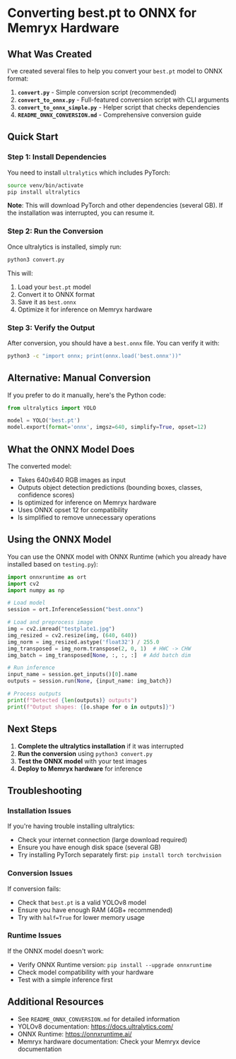 # Converting best.pt to ONNX for Memryx Hardware

## What Was Created

I've created several files to help you convert your `best.pt` model to ONNX format:

1. **`convert.py`** - Simple conversion script (recommended)
2. **`convert_to_onnx.py`** - Full-featured conversion script with CLI arguments
3. **`convert_to_onnx_simple.py`** - Helper script that checks dependencies
4. **`README_ONNX_CONVERSION.md`** - Comprehensive conversion guide

## Quick Start

### Step 1: Install Dependencies

You need to install `ultralytics` which includes PyTorch:

```bash
source venv/bin/activate
pip install ultralytics
```

**Note**: This will download PyTorch and other dependencies (several GB). If the installation was interrupted, you can resume it.

### Step 2: Run the Conversion

Once ultralytics is installed, simply run:

```bash
python3 convert.py
```

This will:
1. Load your `best.pt` model
2. Convert it to ONNX format
3. Save it as `best.onnx`
4. Optimize it for inference on Memryx hardware

### Step 3: Verify the Output

After conversion, you should have a `best.onnx` file. You can verify it with:

```bash
python3 -c "import onnx; print(onnx.load('best.onnx'))"
```

## Alternative: Manual Conversion

If you prefer to do it manually, here's the Python code:

```python
from ultralytics import YOLO

model = YOLO('best.pt')
model.export(format='onnx', imgsz=640, simplify=True, opset=12)
```

## What the ONNX Model Does

The converted model:
- Takes 640x640 RGB images as input
- Outputs object detection predictions (bounding boxes, classes, confidence scores)
- Is optimized for inference on Memryx hardware
- Uses ONNX opset 12 for compatibility
- Is simplified to remove unnecessary operations

## Using the ONNX Model

You can use the ONNX model with ONNX Runtime (which you already have installed based on `testing.py`):

```python
import onnxruntime as ort
import cv2
import numpy as np

# Load model
session = ort.InferenceSession("best.onnx")

# Load and preprocess image
img = cv2.imread("testplate1.jpg")
img_resized = cv2.resize(img, (640, 640))
img_norm = img_resized.astype('float32') / 255.0
img_transposed = img_norm.transpose(2, 0, 1)  # HWC -> CHW
img_batch = img_transposed[None, :, :, :]  # Add batch dim

# Run inference
input_name = session.get_inputs()[0].name
outputs = session.run(None, {input_name: img_batch})

# Process outputs
print(f"Detected {len(outputs)} outputs")
print(f"Output shapes: {[o.shape for o in outputs]}")
```

## Next Steps

1. **Complete the ultralytics installation** if it was interrupted
2. **Run the conversion** using `python3 convert.py`
3. **Test the ONNX model** with your test images
4. **Deploy to Memryx hardware** for inference

## Troubleshooting

### Installation Issues

If you're having trouble installing ultralytics:
- Check your internet connection (large download required)
- Ensure you have enough disk space (several GB)
- Try installing PyTorch separately first: `pip install torch torchvision`

### Conversion Issues

If conversion fails:
- Check that `best.pt` is a valid YOLOv8 model
- Ensure you have enough RAM (4GB+ recommended)
- Try with `half=True` for lower memory usage

### Runtime Issues

If the ONNX model doesn't work:
- Verify ONNX Runtime version: `pip install --upgrade onnxruntime`
- Check model compatibility with your hardware
- Test with a simple inference first

## Additional Resources

- See `README_ONNX_CONVERSION.md` for detailed information
- YOLOv8 documentation: https://docs.ultralytics.com/
- ONNX Runtime: https://onnxruntime.ai/
- Memryx hardware documentation: Check your Memryx device documentation
